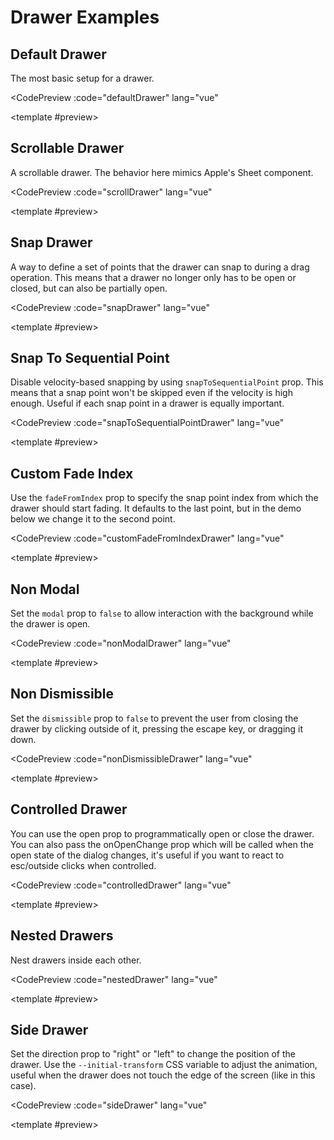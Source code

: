 <script setup>
import CodePreview from './.vitepress/components/CodePreview.vue'
import DefaultDrawer from './.vitepress/components/Drawer/DefaultDrawer.vue'
import ScrollDrawer from './.vitepress/components/Drawer/ScrollDrawer.vue'
import SnapDrawer from './.vitepress/components/Drawer/SnapDrawer.vue'
import SnapSequentialDrawer from './.vitepress/components/Drawer/SnapSequentialDrawer.vue'
import CustomFadeFromIndexDrawer from './.vitepress/components/Drawer/CustomFadeFromIndexDrawer.vue'
import NonModalDrawer from './.vitepress/components/Drawer/NonModalDrawer.vue'
import NonDismissibleDrawer from './.vitepress/components/Drawer/NonDismissibleDrawer.vue'
import ControlledDrawer from './.vitepress/components/Drawer/ControlledDrawer.vue'
import NestedDrawer from './.vitepress/components/Drawer/NestedDrawer.vue'
import SideDrawer from './.vitepress/components/Drawer/SideDrawer.vue'

const defaultDrawer = `
<script setup lang=\"ts\">
import { Drawer } from 'vue-vaul'
<\/script>

<template>
  <Drawer.Root>
    <Drawer.Trigger class="relative flex h-10 flex-shrink-0 items-center justify-center gap-2 overflow-hidden rounded-full bg-white px-4 text-sm font-medium shadow-sm transition-all hover:bg-[#FAFAFA] dark:bg-[#161615] dark:hover:bg-[#1A1A19] dark:text-white">
      Open Drawer
    </Drawer.Trigger>
    <Drawer.Portal>
      <Drawer.Overlay class="fixed inset-0 bg-black/40" />
      <Drawer.Content class="bg-gray-100 flex flex-col rounded-t-[10px] mt-24 h-fit fixed bottom-0 left-0 right-0 outline-none">
        <div class="p-4 bg-white rounded-t-[10px] flex-1">
          <div aria-hidden class="mx-auto w-12 h-1.5 flex-shrink-0 rounded-full bg-gray-300 mb-8" />
          <div class="max-w-md mx-auto">
            <Drawer.Title class="font-medium mb-4 text-gray-900">Drawer for React.</Drawer.Title>
            <p class="text-gray-600 mb-2">
              This component can be used as a Dialog replacement on mobile and tablet devices. You can read about why
              and how it was built
              <a target="_blank" class="underline" href="https://emilkowal.ski/ui/building-a-drawer-component">
                here
              </a>
              .
            </p>
            <p class="text-gray-600 mb-2">
              This one specifically is the most simplest setup you can have, just a simple drawer with a trigger.
            </p>
          </div>
        </div>
      </Drawer.Content>
    </Drawer.Portal>
  </Drawer.Root>
</template>
`;


const scrollDrawer = `
<script setup lang=\"ts\">
import { Drawer } from 'vue-vaul'
<\/script>

<template>
  <Drawer.Root>
    <Drawer.Trigger class="relative flex h-10 flex-shrink-0 items-center justify-center gap-2 overflow-hidden rounded-full bg-white px-4 text-sm font-medium shadow-sm transition-all hover:bg-[#FAFAFA] dark:bg-[#161615] dark:hover:bg-[#1A1A19] dark:text-white">
      Open Drawer
    </Drawer.Trigger>
    <Drawer.Portal>
      <Drawer.Overlay class="fixed inset-0 bg-black/40" />
      <Drawer.Content class="bg-gray-100 flex flex-col rounded-t-[10px] mt-24 h-[80%] lg:h-[320px] fixed bottom-0 left-0 right-0 outline-none">
        <div class="p-4 bg-white rounded-t-[10px] flex-1 overflow-y-auto">
          <div class="max-w-md mx-auto space-y-4">
            <div aria-hidden class="mx-auto w-12 h-1.5 flex-shrink-0 rounded-full bg-gray-300 mb-8" />
            <Drawer.Title class="font-medium mb-4 text-gray-900">Ira Glass on Taste</Drawer.Title>
            <p class="text-gray-600">
              Nobody tells this to people who are beginners, I wish someone told me. All of us who do creative work,
              we get into it because we have good taste.
            </p>
            <p class="text-gray-600">
              But there is this gap. For the first couple years you make stuff, it’s just not that good. It’s trying
              to be good, it has potential, but it’s not. But your taste, the thing that got you into the game, is
              still killer. And your taste is why your work disappoints you. A lot of people never get past this
              phase, they quit.
            </p>
            <p class="text-gray-600">
              Most people I know who do interesting, creative work went through years of this. We know our work
              doesn’t have this special thing that we want it to have. We all go through this. And if you are just
              starting out or you are still in this phase, you gotta know its normal and the most important thing you
              can do is do a lot of work
            </p>
            <p class="text-gray-600">
              Put yourself on a deadline so that every week you will finish one story. It is only by going through a
              volume of work that you will close that gap, and your work will be as good as your ambitions. And I took
              longer to figure out how to do this than anyone I’ve ever met. It’s gonna take awhile. It’s normal to
              take awhile. You’ve just gotta fight your way through.
            </p>
          </div>
        </div>
      </Drawer.Content>
    </Drawer.Portal>
  </Drawer.Root>
</template>
`;


const snapDrawer = `
<script setup lang=\"ts\">
import { ref } from 'vue'
import { Drawer } from 'vue-vaul'

const snapPoints = ['148px', '355px', 1]

const snap = ref<string | number | null>(snapPoints[0])
<\/script>

<template>
  <Drawer.Root
    :snapPoints
    :activeSnapPoint="snap"
    :setActiveSnapPoint="snapPoint => (snap = snapPoint)"
  >
    <Drawer.Trigger class="relative flex h-10 flex-shrink-0 items-center justify-center gap-2 overflow-hidden rounded-full bg-white px-4 text-sm font-medium shadow-sm transition-all hover:bg-[#FAFAFA] dark:bg-[#161615] dark:hover:bg-[#1A1A19] dark:text-white">
      Open Drawer
    </Drawer.Trigger>
    <Drawer.Portal>
      <Drawer.Overlay class="fixed inset-0 bg-black/40" />
      <Drawer.Content
        data-testid="content"
        class="fixed flex flex-col bg-white border border-gray-200 border-b-none rounded-t-[10px] bottom-0 left-0 right-0 h-full max-h-[97%] mx-[-1px]"
      >
        <div
          :class="[
            'flex flex-col max-w-md mx-auto w-full p-4 pt-5',
            {
              'overflow-y-auto': snap === 1,
              'overflow-hidden': snap !== 1
            }
          ]"
        >
          <div class="flex items-center">
            <svg
              class="text-yellow-400 h-5 w-5 flex-shrink-0"
              viewBox="0 0 20 20"
              fill="currentColor"
              aria-hidden="true"
            >
              <path
                fillRule="evenodd"
                d="M10.868 2.884c-.321-.772-1.415-.772-1.736 0l-1.83 4.401-4.753.381c-.833.067-1.171 1.107-.536 1.651l3.62 3.102-1.106 4.637c-.194.813.691 1.456 1.405 1.02L10 15.591l4.069 2.485c.713.436 1.598-.207 1.404-1.02l-1.106-4.637 3.62-3.102c.635-.544.297-1.584-.536-1.65l-4.752-.382-1.831-4.401z"
                clipRule="evenodd"
              ></path>
            </svg>
            <svg
              class="text-yellow-400 h-5 w-5 flex-shrink-0"
              viewBox="0 0 20 20"
              fill="currentColor"
              aria-hidden="true"
            >
              <path
                fillRule="evenodd"
                d="M10.868 2.884c-.321-.772-1.415-.772-1.736 0l-1.83 4.401-4.753.381c-.833.067-1.171 1.107-.536 1.651l3.62 3.102-1.106 4.637c-.194.813.691 1.456 1.405 1.02L10 15.591l4.069 2.485c.713.436 1.598-.207 1.404-1.02l-1.106-4.637 3.62-3.102c.635-.544.297-1.584-.536-1.65l-4.752-.382-1.831-4.401z"
                clipRule="evenodd"
              ></path>
            </svg>
            <svg
              class="text-yellow-400 h-5 w-5 flex-shrink-0"
              viewBox="0 0 20 20"
              fill="currentColor"
              aria-hidden="true"
            >
              <path
                fillRule="evenodd"
                d="M10.868 2.884c-.321-.772-1.415-.772-1.736 0l-1.83 4.401-4.753.381c-.833.067-1.171 1.107-.536 1.651l3.62 3.102-1.106 4.637c-.194.813.691 1.456 1.405 1.02L10 15.591l4.069 2.485c.713.436 1.598-.207 1.404-1.02l-1.106-4.637 3.62-3.102c.635-.544.297-1.584-.536-1.65l-4.752-.382-1.831-4.401z"
                clipRule="evenodd"
              ></path>
            </svg>
            <svg
              class="text-yellow-400 h-5 w-5 flex-shrink-0"
              viewBox="0 0 20 20"
              fill="currentColor"
              aria-hidden="true"
            >
              <path
                fillRule="evenodd"
                d="M10.868 2.884c-.321-.772-1.415-.772-1.736 0l-1.83 4.401-4.753.381c-.833.067-1.171 1.107-.536 1.651l3.62 3.102-1.106 4.637c-.194.813.691 1.456 1.405 1.02L10 15.591l4.069 2.485c.713.436 1.598-.207 1.404-1.02l-1.106-4.637 3.62-3.102c.635-.544.297-1.584-.536-1.65l-4.752-.382-1.831-4.401z"
                clipRule="evenodd"
              ></path>
            </svg>
            <svg
              class="text-yellow-400 h-5 w-5 flex-shrink-0"
              viewBox="0 0 20 20"
              fill="currentColor"
              aria-hidden="true"
            >
              <path
                fillRule="evenodd"
                d="M10.868 2.884c-.321-.772-1.415-.772-1.736 0l-1.83 4.401-4.753.381c-.833.067-1.171 1.107-.536 1.651l3.62 3.102-1.106 4.637c-.194.813.691 1.456 1.405 1.02L10 15.591l4.069 2.485c.713.436 1.598-.207 1.404-1.02l-1.106-4.637 3.62-3.102c.635-.544.297-1.584-.536-1.65l-4.752-.382-1.831-4.401z"
                clipRule="evenodd"
              ></path>
            </svg>
          </div>
          <Drawer.Title class="text-2xl mt-2 font-medium text-gray-900">The Hidden Details</Drawer.Title>
          <p class="text-sm mt-1 text-gray-600 mb-6">40 videos, 20+ exercises</p>
          <p class="text-gray-600">
            The world of user interface design is an intricate landscape filled with hidden details and nuance. In
            this course, you will learn something cool. To the untrained eye, a beautifully designed UI.
          </p>
          <button class="bg-black text-gray-50 mt-8 rounded-md h-[48px] flex-shrink-0 font-medium">
            Buy for $199
          </button>
          <div class="mt-12">
            <h2 class="text-xl font-medium text-gray-900">Module 01. The Details</h2>
            <div class="space-y-4 mt-4">
              <div>
                <span class="block text-gray-900">Layers of UI</span>
                <span class="text-gray-600">A basic introduction to Layers of Design.</span>
              </div>
              <div>
                <span class="block text-gray-900">Typography</span>
                <span class="text-gray-600">The fundamentals of type.</span>
              </div>
              <div>
                <span class="block text-gray-900">UI Animations</span>
                <span class="text-gray-600">Going through the right easings and durations.</span>
              </div>
            </div>
          </div>
          <div class="mt-12">
            <figure>
              <blockquote class="font-serif text-gray-900">
                “I especially loved the hidden details video. That was so useful, learned a lot by just reading it.
                Can&rsquo;t wait for more course content!”
              </blockquote>
              <figcaption>
                <span class="text-sm text-gray-600 mt-2 block">Yvonne Ray, Frontend Developer</span>
              </figcaption>
            </figure>
          </div>
          <div class="mt-12">
            <h2 class="text-xl font-medium text-gray-900">Module 02. The Process</h2>
            <div class="space-y-4 mt-4">
              <div>
                <span class="block text-gray-900">Build</span>
                <span class="text-gray-600">Create cool components to practice.</span>
              </div>
              <div>
                <span class="block text-gray-900">User Insight</span>
                <span class="text-gray-600">Find out what users think and fine-tune.</span>
              </div>
              <div>
                <span class="block text-gray-900">Putting it all together</span>
                <span class="text-gray-600">Let&apos;s build an app together and apply everything.</span>
              </div>
            </div>
          </div>
        </div>
      </Drawer.Content>
    </Drawer.Portal>
  </Drawer.Root>
</template>
`;

const snapToSequentialPointDrawer = `
<script setup lang=\"ts\">
import { ref } from 'vue'
import { Drawer } from 'vue-vaul'

const snapPoints = ['148px', '355px', 1]

const snap = ref<string | number | null>(snapPoints[0])
<\/script>

<template>
  <Drawer.Root
    :snapPoints
    :activeSnapPoint="snap"
    :setActiveSnapPoint="snapPoint => (snap = snapPoint)"
    :snapToSequentialPoint="true"
  >
    <Drawer.Trigger class="relative flex h-10 flex-shrink-0 items-center justify-center gap-2 overflow-hidden rounded-full bg-white px-4 text-sm font-medium shadow-sm transition-all hover:bg-[#FAFAFA] dark:bg-[#161615] dark:hover:bg-[#1A1A19] dark:text-white">
      Open Drawer
    </Drawer.Trigger>
    <Drawer.Overlay class="fixed inset-0 bg-black/40" />
    <Drawer.Portal>
      <Drawer.Content
        data-testid="content"
        class="fixed flex flex-col bg-white border border-gray-200 border-b-none rounded-t-[10px] bottom-0 left-0 right-0 h-full max-h-[97%] mx-[-1px]"
      >
        <div
          :class="[
            'flex flex-col max-w-md mx-auto w-full p-4 pt-5',
            {
              'overflow-y-auto': snap === 1,
              'overflow-hidden': snap !== 1
            }
          ]"
        >
          <div class="flex items-center">
            <svg
              class="text-yellow-400 h-5 w-5 flex-shrink-0"
              viewBox="0 0 20 20"
              fill="currentColor"
              aria-hidden="true"
            >
              <path
                fillRule="evenodd"
                d="M10.868 2.884c-.321-.772-1.415-.772-1.736 0l-1.83 4.401-4.753.381c-.833.067-1.171 1.107-.536 1.651l3.62 3.102-1.106 4.637c-.194.813.691 1.456 1.405 1.02L10 15.591l4.069 2.485c.713.436 1.598-.207 1.404-1.02l-1.106-4.637 3.62-3.102c.635-.544.297-1.584-.536-1.65l-4.752-.382-1.831-4.401z"
                clipRule="evenodd"
              ></path>
            </svg>
            <svg
              class="text-yellow-400 h-5 w-5 flex-shrink-0"
              viewBox="0 0 20 20"
              fill="currentColor"
              aria-hidden="true"
            >
              <path
                fillRule="evenodd"
                d="M10.868 2.884c-.321-.772-1.415-.772-1.736 0l-1.83 4.401-4.753.381c-.833.067-1.171 1.107-.536 1.651l3.62 3.102-1.106 4.637c-.194.813.691 1.456 1.405 1.02L10 15.591l4.069 2.485c.713.436 1.598-.207 1.404-1.02l-1.106-4.637 3.62-3.102c.635-.544.297-1.584-.536-1.65l-4.752-.382-1.831-4.401z"
                clipRule="evenodd"
              ></path>
            </svg>
            <svg
              class="text-yellow-400 h-5 w-5 flex-shrink-0"
              viewBox="0 0 20 20"
              fill="currentColor"
              aria-hidden="true"
            >
              <path
                fillRule="evenodd"
                d="M10.868 2.884c-.321-.772-1.415-.772-1.736 0l-1.83 4.401-4.753.381c-.833.067-1.171 1.107-.536 1.651l3.62 3.102-1.106 4.637c-.194.813.691 1.456 1.405 1.02L10 15.591l4.069 2.485c.713.436 1.598-.207 1.404-1.02l-1.106-4.637 3.62-3.102c.635-.544.297-1.584-.536-1.65l-4.752-.382-1.831-4.401z"
                clipRule="evenodd"
              ></path>
            </svg>
            <svg
              class="text-yellow-400 h-5 w-5 flex-shrink-0"
              viewBox="0 0 20 20"
              fill="currentColor"
              aria-hidden="true"
            >
              <path
                fillRule="evenodd"
                d="M10.868 2.884c-.321-.772-1.415-.772-1.736 0l-1.83 4.401-4.753.381c-.833.067-1.171 1.107-.536 1.651l3.62 3.102-1.106 4.637c-.194.813.691 1.456 1.405 1.02L10 15.591l4.069 2.485c.713.436 1.598-.207 1.404-1.02l-1.106-4.637 3.62-3.102c.635-.544.297-1.584-.536-1.65l-4.752-.382-1.831-4.401z"
                clipRule="evenodd"
              ></path>
            </svg>
            <svg
              class="text-yellow-400 h-5 w-5 flex-shrink-0"
              viewBox="0 0 20 20"
              fill="currentColor"
              aria-hidden="true"
            >
              <path
                fillRule="evenodd"
                d="M10.868 2.884c-.321-.772-1.415-.772-1.736 0l-1.83 4.401-4.753.381c-.833.067-1.171 1.107-.536 1.651l3.62 3.102-1.106 4.637c-.194.813.691 1.456 1.405 1.02L10 15.591l4.069 2.485c.713.436 1.598-.207 1.404-1.02l-1.106-4.637 3.62-3.102c.635-.544.297-1.584-.536-1.65l-4.752-.382-1.831-4.401z"
                clipRule="evenodd"
              ></path>
            </svg>
          </div>
          <Drawer.Title class="text-2xl mt-2 font-medium text-gray-900">The Hidden Details</Drawer.Title>
          <p class="text-sm mt-1 text-gray-600 mb-6">40 videos, 20+ exercises</p>
          <p class="text-gray-600">
            The world of user interface design is an intricate landscape filled with hidden details and nuance. In
            this course, you will learn something cool. To the untrained eye, a beautifully designed UI.
          </p>
          <button class="bg-black text-gray-50 mt-8 rounded-md h-[48px] flex-shrink-0 font-medium">
            Buy for $199
          </button>
          <div class="mt-12">
            <h2 class="text-xl font-medium text-gray-900">Module 01. The Details</h2>
            <div class="space-y-4 mt-4">
              <div>
                <span class="block text-gray-900">Layers of UI</span>
                <span class="text-gray-600">A basic introduction to Layers of Design.</span>
              </div>
              <div>
                <span class="block text-gray-900">Typography</span>
                <span class="text-gray-600">The fundamentals of type.</span>
              </div>
              <div>
                <span class="block text-gray-900">UI Animations</span>
                <span class="text-gray-600">Going through the right easings and durations.</span>
              </div>
            </div>
          </div>
          <div class="mt-12">
            <figure>
              <blockquote class="font-serif text-gray-900">
                “I especially loved the hidden details video. That was so useful, learned a lot by just reading it.
                Can&rsquo;t wait for more course content!”
              </blockquote>
              <figcaption>
                <span class="text-sm text-gray-600 mt-2 block">Yvonne Ray, Frontend Developer</span>
              </figcaption>
            </figure>
          </div>
          <div class="mt-12">
            <h2 class="text-xl font-medium text-gray-900">Module 02. The Process</h2>
            <div class="space-y-4 mt-4">
              <div>
                <span class="block text-gray-900">Build</span>
                <span class="text-gray-600">Create cool components to practice.</span>
              </div>
              <div>
                <span class="block text-gray-900">User Insight</span>
                <span class="text-gray-600">Find out what users think and fine-tune.</span>
              </div>
              <div>
                <span class="block text-gray-900">Putting it all together</span>
                <span class="text-gray-600">Let&apos;s build an app together and apply everything.</span>
              </div>
            </div>
          </div>
        </div>
      </Drawer.Content>
    </Drawer.Portal>
  </Drawer.Root>
</template>
`;


const customFadeFromIndexDrawer = `
<script setup lang=\"ts\">
import { ref } from 'vue'
import { Drawer } from 'vue-vaul'

const snapPoints = ['148px', '355px', 1]

const snap = ref<string | number | null>(snapPoints[0])
<\/script>

<template>
  <Drawer.Root
    :snapPoints
    :activeSnapPoint="snap"
    :setActiveSnapPoint="snapPoint => (snap = snapPoint)"
    :fadeFromIndex="1"
  >
    <Drawer.Trigger class="relative flex h-10 flex-shrink-0 items-center justify-center gap-2 overflow-hidden rounded-full bg-white px-4 text-sm font-medium shadow-sm transition-all hover:bg-[#FAFAFA] dark:bg-[#161615] dark:hover:bg-[#1A1A19] dark:text-white">
      Open Drawer
    </Drawer.Trigger>
    <Drawer.Portal>
      <Drawer.Overlay class="fixed inset-0 bg-black/40" />
      <Drawer.Content
        data-testid="content"
        class="fixed flex flex-col bg-white border border-gray-200 border-b-none rounded-t-[10px] bottom-0 left-0 right-0 h-full max-h-[97%] mx-[-1px]"
      >
        <div
          :class="[
            'flex flex-col max-w-md mx-auto w-full p-4 pt-5',
            {
              'overflow-y-auto': snap === 1,
              'overflow-hidden': snap !== 1
            }
          ]"
        >
          <div class="flex items-center">
            <svg
              class="text-yellow-400 h-5 w-5 flex-shrink-0"
              viewBox="0 0 20 20"
              fill="currentColor"
              aria-hidden="true"
            >
              <path
                fillRule="evenodd"
                d="M10.868 2.884c-.321-.772-1.415-.772-1.736 0l-1.83 4.401-4.753.381c-.833.067-1.171 1.107-.536 1.651l3.62 3.102-1.106 4.637c-.194.813.691 1.456 1.405 1.02L10 15.591l4.069 2.485c.713.436 1.598-.207 1.404-1.02l-1.106-4.637 3.62-3.102c.635-.544.297-1.584-.536-1.65l-4.752-.382-1.831-4.401z"
                clipRule="evenodd"
              ></path>
            </svg>
            <svg
              class="text-yellow-400 h-5 w-5 flex-shrink-0"
              viewBox="0 0 20 20"
              fill="currentColor"
              aria-hidden="true"
            >
              <path
                fillRule="evenodd"
                d="M10.868 2.884c-.321-.772-1.415-.772-1.736 0l-1.83 4.401-4.753.381c-.833.067-1.171 1.107-.536 1.651l3.62 3.102-1.106 4.637c-.194.813.691 1.456 1.405 1.02L10 15.591l4.069 2.485c.713.436 1.598-.207 1.404-1.02l-1.106-4.637 3.62-3.102c.635-.544.297-1.584-.536-1.65l-4.752-.382-1.831-4.401z"
                clipRule="evenodd"
              ></path>
            </svg>
            <svg
              class="text-yellow-400 h-5 w-5 flex-shrink-0"
              viewBox="0 0 20 20"
              fill="currentColor"
              aria-hidden="true"
            >
              <path
                fillRule="evenodd"
                d="M10.868 2.884c-.321-.772-1.415-.772-1.736 0l-1.83 4.401-4.753.381c-.833.067-1.171 1.107-.536 1.651l3.62 3.102-1.106 4.637c-.194.813.691 1.456 1.405 1.02L10 15.591l4.069 2.485c.713.436 1.598-.207 1.404-1.02l-1.106-4.637 3.62-3.102c.635-.544.297-1.584-.536-1.65l-4.752-.382-1.831-4.401z"
                clipRule="evenodd"
              ></path>
            </svg>
            <svg
              class="text-yellow-400 h-5 w-5 flex-shrink-0"
              viewBox="0 0 20 20"
              fill="currentColor"
              aria-hidden="true"
            >
              <path
                fillRule="evenodd"
                d="M10.868 2.884c-.321-.772-1.415-.772-1.736 0l-1.83 4.401-4.753.381c-.833.067-1.171 1.107-.536 1.651l3.62 3.102-1.106 4.637c-.194.813.691 1.456 1.405 1.02L10 15.591l4.069 2.485c.713.436 1.598-.207 1.404-1.02l-1.106-4.637 3.62-3.102c.635-.544.297-1.584-.536-1.65l-4.752-.382-1.831-4.401z"
                clipRule="evenodd"
              ></path>
            </svg>
            <svg
              class="text-yellow-400 h-5 w-5 flex-shrink-0"
              viewBox="0 0 20 20"
              fill="currentColor"
              aria-hidden="true"
            >
              <path
                fillRule="evenodd"
                d="M10.868 2.884c-.321-.772-1.415-.772-1.736 0l-1.83 4.401-4.753.381c-.833.067-1.171 1.107-.536 1.651l3.62 3.102-1.106 4.637c-.194.813.691 1.456 1.405 1.02L10 15.591l4.069 2.485c.713.436 1.598-.207 1.404-1.02l-1.106-4.637 3.62-3.102c.635-.544.297-1.584-.536-1.65l-4.752-.382-1.831-4.401z"
                clipRule="evenodd"
              ></path>
            </svg>
          </div>
          <Drawer.Title class="text-2xl mt-2 font-medium text-gray-900">The Hidden Details</Drawer.Title>
          <p class="text-sm mt-1 text-gray-600 mb-6">40 videos, 20+ exercises</p>
          <p class="text-gray-600">
            The world of user interface design is an intricate landscape filled with hidden details and nuance. In
            this course, you will learn something cool. To the untrained eye, a beautifully designed UI.
          </p>
          <button class="bg-black text-gray-50 mt-8 rounded-md h-[48px] flex-shrink-0 font-medium">
            Buy for $199
          </button>
          <div class="mt-12">
            <h2 class="text-xl font-medium text-gray-900">Module 01. The Details</h2>
            <div class="space-y-4 mt-4">
              <div>
                <span class="block text-gray-900">Layers of UI</span>
                <span class="text-gray-600">A basic introduction to Layers of Design.</span>
              </div>
              <div>
                <span class="block text-gray-900">Typography</span>
                <span class="text-gray-600">The fundamentals of type.</span>
              </div>
              <div>
                <span class="block text-gray-900">UI Animations</span>
                <span class="text-gray-600">Going through the right easings and durations.</span>
              </div>
            </div>
          </div>
          <div class="mt-12">
            <figure>
              <blockquote class="font-serif text-gray-900">
                “I especially loved the hidden details video. That was so useful, learned a lot by just reading it.
                Can&rsquo;t wait for more course content!”
              </blockquote>
              <figcaption>
                <span class="text-sm text-gray-600 mt-2 block">Yvonne Ray, Frontend Developer</span>
              </figcaption>
            </figure>
          </div>
          <div class="mt-12">
            <h2 class="text-xl font-medium text-gray-900">Module 02. The Process</h2>
            <div class="space-y-4 mt-4">
              <div>
                <span class="block text-gray-900">Build</span>
                <span class="text-gray-600">Create cool components to practice.</span>
              </div>
              <div>
                <span class="block text-gray-900">User Insight</span>
                <span class="text-gray-600">Find out what users think and fine-tune.</span>
              </div>
              <div>
                <span class="block text-gray-900">Putting it all together</span>
                <span class="text-gray-600">Let&apos;s build an app together and apply everything.</span>
              </div>
            </div>
          </div>
        </div>
      </Drawer.Content>
    </Drawer.Portal>
  </Drawer.Root>
</template>
`;

const nonModalDrawer = `
<script setup lang=\"ts\">
import { ref } from 'vue'
import { Drawer } from 'vue-vaul'
<\/script>

<template>
  <Drawer.Root :modal="false">
    <Drawer.Trigger class="relative flex h-10 flex-shrink-0 items-center justify-center gap-2 overflow-hidden rounded-full bg-white px-4 text-sm font-medium shadow-sm transition-all hover:bg-[#FAFAFA] dark:bg-[#161615] dark:hover:bg-[#1A1A19] dark:text-white">
      Open Drawer
    </Drawer.Trigger>
    <Drawer.Portal>
      <Drawer.Overlay class="fixed inset-0 bg-black/40" />
      <Drawer.Content class="bg-gray-100 flex flex-col rounded-t-[10px] mt-24 h-fit fixed bottom-0 left-0 right-0 outline-none border-t border-gray-200">
        <div class="p-4 bg-white rounded-t-[10px] flex-1">
          <div class="mx-auto w-12 h-1.5 flex-shrink-0 rounded-full bg-gray-300 mb-8" />
          <div class="max-w-md mx-auto">
            <Drawer.Title class="font-medium mb-4 text-gray-900">What does non-modal mean?</Drawer.Title>
            <p class="text-gray-600 mb-2">
              The default behavior for the drawer is to restrict interactions to the dialog itself. This means that
              you can&apos;t interact with other content on the page.
            </p>
            <p class="text-gray-600 mb-2">
              But sometimes you want to allow those interactions. Setting \`modal\` to \`false\` will let you scroll the
              page, click on other elements, etc.
            </p>
          </div>
        </div>
      </Drawer.Content>
    </Drawer.Portal>
  </Drawer.Root>
</template>
`;

const nonDismissibleDrawer = `
<script setup lang=\"ts\">
import { ref } from 'vue'
import { Drawer } from 'vue-vaul'

const isOpen = ref(false)
<\/script>

<template>
  <Drawer.Root
    :dismissible="false"
    :open="isOpen"
    :onOpenChange="open => (isOpen = open)"
  >
    <Drawer.Trigger class="relative flex h-10 flex-shrink-0 items-center justify-center gap-2 overflow-hidden rounded-full bg-white px-4 text-sm font-medium shadow-sm transition-all hover:bg-[#FAFAFA] dark:bg-[#161615] dark:hover:bg-[#1A1A19] dark:text-white">
      Open Drawer
    </Drawer.Trigger>
    <Drawer.Portal>
      <Drawer.Overlay class="fixed inset-0 bg-black/40" />
      <Drawer.Content class="bg-gray-100 flex flex-col rounded-t-[10px] mt-24 h-fit fixed bottom-0 left-0 right-0 outline-none">
        <div class="p-4 bg-white rounded-t-[10px] flex-1">
          <div class="mx-auto w-12 h-1.5 flex-shrink-0 rounded-full bg-gray-300 mb-8" />
          <div class="max-w-md mx-auto">
            <Drawer.Title class="font-medium mb-4 text-gray-900">A non-dismissible drawer.</Drawer.Title>
            <p class="text-gray-600 mb-2">For cases when your drawer has to be always visible.</p>
            <p class="text-gray-600 mb-2">
              Nothing will close it unless you make it controlled and close it programmatically.
            </p>
            <button
              class="rounded-md mt-4 w-full bg-gray-900 px-3.5 py-2.5 text-sm font-semibold text-white shadow-sm hover:bg-gray-800 focus-visible:outline focus-visible:outline-2 focus-visible:outline-offset-2 focus-visible:outline-gray-600"
              @click="() => isOpen = false"
            >
              Close Drawer
            </button>
          </div>
        </div>
      </Drawer.Content>
    </Drawer.Portal>
  </Drawer.Root>
</template>
`;


const controlledDrawer = `
<script setup lang=\"ts\">
import { ref } from 'vue'
import { Drawer } from 'vue-vaul'

const open = ref(false)
<\/script>

<template>
  <Drawer.Root
    :open
    :onOpenChange="o => (open = o)"
  >
    <Drawer.Trigger class="relative flex h-10 flex-shrink-0 items-center justify-center gap-2 overflow-hidden rounded-full bg-white px-4 text-sm font-medium shadow-sm transition-all hover:bg-[#FAFAFA] dark:bg-[#161615] dark:hover:bg-[#1A1A19] dark:text-white">
      Open Drawer
    </Drawer.Trigger>
    <Drawer.Portal>
      <Drawer.Overlay class="fixed inset-0 bg-black/40" />
      <Drawer.Content class="bg-gray-100 flex flex-col rounded-t-[10px] mt-24 h-fit fixed bottom-0 left-0 right-0 outline-none">
        <div class="p-4 bg-white rounded-t-[10px] flex-1">
          <div class="mx-auto w-12 h-1.5 flex-shrink-0 rounded-full bg-gray-300 mb-8" />
          <div class="max-w-md mx-auto">
            <Drawer.Title class="font-medium mb-4 text-gray-900">A controlled drawer.</Drawer.Title>
            <p class="text-gray-600 mb-2">
              This means that the drawer no longer manages its own state. Instead, you can control it programmatically
              from the outside.
            </p>
            <p class="text-gray-600 mb-2">
              But you can still let the drawer help you a bit by passing the \`onOpenChange\` prop. This way, the drawer
              will change your open state when the user clicks outside of it, or when they press the escape key for
              example.
            </p>
          </div>
        </div>
      </Drawer.Content>
    </Drawer.Portal>
  </Drawer.Root>
</template>
`;


const nestedDrawer = `
<script setup lang=\"ts\">
import { Drawer } from 'vue-vaul'
<\/script>

<template>
  <Drawer.Root>
    <Drawer.Trigger class="relative flex h-10 flex-shrink-0 items-center justify-center gap-2 overflow-hidden rounded-full bg-white px-4 text-sm font-medium shadow-sm transition-all hover:bg-[#FAFAFA] dark:bg-[#161615] dark:hover:bg-[#1A1A19] dark:text-white">
      Open Drawer
    </Drawer.Trigger>
    <Drawer.Portal>
      <Drawer.Overlay class="fixed inset-0 bg-black/40" />
      <Drawer.Content class="bg-gray-100 flex flex-col rounded-t-[10px] h-full mt-24 lg:h-fit max-h-[96%] fixed bottom-0 left-0 right-0">
        <div class="p-4 bg-white rounded-t-[10px] flex-1">
          <div class="mx-auto w-12 h-1.5 flex-shrink-0 rounded-full bg-gray-300 mb-8" />
          <div class="max-w-md mx-auto">
            <Drawer.Title class="font-medium mb-4 text-gray-900">Nested Drawers.</Drawer.Title>
            <p class="text-gray-600 mb-2">
              Nesting drawers creates a
              <a href="https://sonner.emilkowal.ski/" target="_blank" class="underline">
                Sonner-like
              </a>
              stacking effect .
            </p>
            <p class="text-gray-600 mb-2">
              You can nest as many drawers as you want. All you need to do is add a \`Drawer.NestedRoot\` component
              instead of \`Drawer.Root\`.
            </p>
            <Drawer.NestedRoot>
              <Drawer.Trigger class="rounded-md mt-4 w-full bg-gray-900 px-3.5 py-2.5 text-sm font-semibold text-white shadow-sm hover:bg-gray-800 focus-visible:outline focus-visible:outline-2 focus-visible:outline-offset-2 focus-visible:outline-gray-600">
                Open Second Drawer
              </Drawer.Trigger>
              <Drawer.Portal>
                <Drawer.Overlay class="fixed inset-0 bg-black/40" />
                <Drawer.Content class="bg-gray-100 flex flex-col rounded-t-[10px] lg:h-[327px] h-full mt-24 max-h-[94%] fixed bottom-0 left-0 right-0">
                  <div class="p-4 bg-white rounded-t-[10px] flex-1">
                    <div class="mx-auto w-12 h-1.5 flex-shrink-0 rounded-full bg-gray-300 mb-8" />
                    <div class="max-w-md mx-auto">
                      <Drawer.Title class="font-medium mb-4 text-gray-900">This drawer is nested.</Drawer.Title>
                      <p class="text-gray-600 mb-2">
                        If you pull this drawer down a bit, it&apos;ll scale the drawer underneath it as well.
                      </p>
                    </div>
                  </div>
                </Drawer.Content>
              </Drawer.Portal>
            </Drawer.NestedRoot>
          </div>
        </div>
      </Drawer.Content>
    </Drawer.Portal>
  </Drawer.Root>
</template>
`;

const sideDrawer = `
<script setup lang=\"ts\">
import { Drawer } from 'vue-vaul'
<\/script>

<template>
  <Drawer.Root direction="right">
    <Drawer.Trigger class="relative flex h-10 flex-shrink-0 items-center justify-center gap-2 overflow-hidden rounded-full bg-white px-4 text-sm font-medium shadow-sm transition-all hover:bg-[#FAFAFA] dark:bg-[#161615] dark:hover:bg-[#1A1A19] dark:text-white">
      Open Drawer
    </Drawer.Trigger>
    <Drawer.Portal>
      <Drawer.Overlay class="fixed inset-0 bg-black/40" />
      <Drawer.Content
        class="right-2 top-2 bottom-2 fixed z-10 outline-none w-[310px] flex"
        <!-- The gap between the edge of the screen and the drawer is 8px in this case -->
        :style="{
          '--initial-transform': 'calc(100% + 8px)'
        }"
      >
        <div class="bg-zinc-50 h-full w-full grow p-5 flex flex-col rounded-[16px]">
          <div class="max-w-md mx-auto">
            <Drawer.Title class="font-medium mb-2 text-zinc-900">It supports all directions.</Drawer.Title>
            <Drawer.Description class="text-zinc-600 mb-2">
              This one specifically is not touching the edge of the screen, but that&apos;s not required for a side
              drawer.
            </Drawer.Description>
          </div>
        </div>
      </Drawer.Content>
    </Drawer.Portal>
  </Drawer.Root>
</template>
`;
</script>

# Drawer Examples

## Default Drawer

The most basic setup for a drawer.

<CodePreview
  :code="defaultDrawer"
  lang="vue"
>
  <template #preview>
    <DefaultDrawer/>
  </template>
</CodePreview>

## Scrollable Drawer

A scrollable drawer. The behavior here mimics Apple's Sheet component.

<CodePreview
  :code="scrollDrawer"
  lang="vue"
>
  <template #preview>
    <ScrollDrawer/>
  </template>
</CodePreview>

## Snap Drawer

A way to define a set of points that the drawer can snap to during a drag operation. This means that a drawer no longer only has to be open or closed, but can also be partially open.

<CodePreview
  :code="snapDrawer"
  lang="vue"
>
  <template #preview>
    <SnapDrawer/>
  </template>
</CodePreview>

## Snap To Sequential Point

Disable velocity-based snapping by using `snapToSequentialPoint` prop. This means that a snap point won't be skipped even if the velocity is high enough. Useful if each snap point in a drawer is equally important.

<CodePreview
  :code="snapToSequentialPointDrawer"
  lang="vue"
>
  <template #preview>
    <SnapSequentialDrawer/>
  </template>
</CodePreview>

## Custom Fade Index

Use the `fadeFromIndex` prop to specify the snap point index from which the drawer should start fading. It defaults to the last point, but in the demo below we change it to the second point.

<CodePreview
  :code="customFadeFromIndexDrawer"
  lang="vue"
>
  <template #preview>
    <CustomFadeFromIndexDrawer/>
  </template>
</CodePreview>

## Non Modal

Set the `modal` prop to `false` to allow interaction with the background while the drawer is open.

<CodePreview
  :code="nonModalDrawer"
  lang="vue"
>
  <template #preview>
    <NonModalDrawer/>
  </template>
</CodePreview>

## Non Dismissible

Set the `dismissible` prop to `false` to prevent the user from closing the drawer by clicking outside of it, pressing the escape key, or dragging it down.

<CodePreview
  :code="nonDismissibleDrawer"
  lang="vue"
>
  <template #preview>
    <NonDismissibleDrawer/>
  </template>
</CodePreview>

## Controlled Drawer

You can use the open prop to programmatically open or close the drawer. You can also pass the onOpenChange prop which will be called when the open state of the dialog changes, it's useful if you want to react to esc/outside clicks when controlled.

<CodePreview
  :code="controlledDrawer"
  lang="vue"
>
  <template #preview>
    <ControlledDrawer/>
  </template>
</CodePreview>

## Nested Drawers

Nest drawers inside each other.

<CodePreview
  :code="nestedDrawer"
  lang="vue"
>
  <template #preview>
    <NestedDrawer/>
  </template>
</CodePreview>

## Side Drawer

Set the direction prop to "right" or "left" to change the position of the drawer. Use the `--initial-transform` CSS variable to adjust the animation, useful when the drawer does not touch the edge of the screen (like in this case).

<CodePreview
  :code="sideDrawer"
  lang="vue"
>
  <template #preview>
    <SideDrawer/>
  </template>
</CodePreview>